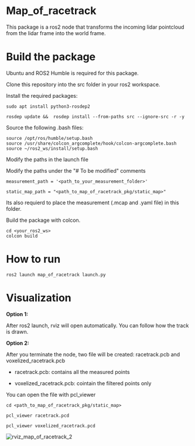 # Map_of_racetrack
This package is a ros2 node that transforms the incoming lidar pointcloud from the lidar frame into the world frame.

# Build the package    
Ubuntu and ROS2 Humble is required for this package. 

Clone this repository into the src folder in your ros2 workspace.

Install the required packages:

```
sudo apt install python3-rosdep2
```
```
rosdep update &&  rosdep install --from-paths src --ignore-src -r -y
```

Source the following .bash files:

```
source /opt/ros/humble/setup.bash
source /usr/share/colcon_argcomplete/hook/colcon-argcomplete.bash
source ~/ros2_ws/install/setup.bash
```


Modify the paths in the launch file

Modify the paths under the "# To be modified" comments

```
measurement_path = '<path_to_your_measurement_folder>'
```

```
static_map_path = "<path_to_map_of_racetrack_pkg/static_map>"
```

Its also requierd to place the measurement (.mcap and .yaml file) in this folder.


Build the package with colcon.
```
cd <your_ros2_ws>
colcon build
```

# How to run

```
ros2 launch map_of_racetrack launch.py
```


# Visualization

**Option 1:**

After ros2 launch, rviz will open automatically.
You can follow how the track is drawn.

**Option 2:**

After you terminate the node, two file will be created: racetrack.pcb and voxelized_racetrack.pcb

 - racetrack.pcb: contains all the measured points

 - voxelized_racetrack.pcb: cointain the filtered points only

You can open the file with pcl_viewer

```
cd <path_to_map_of_racetrack_pkg/static_map>
```
```
pcl_viewer racetrack.pcd
```
```
pcl_viewer voxelized_racetrack.pcd
```

![rviz_map_of_racetrack_2](https://github.com/ddaavid05/map_of_racetrack/assets/166250934/76bcc4e4-ff2d-4d53-8246-4d26a9778af7)




